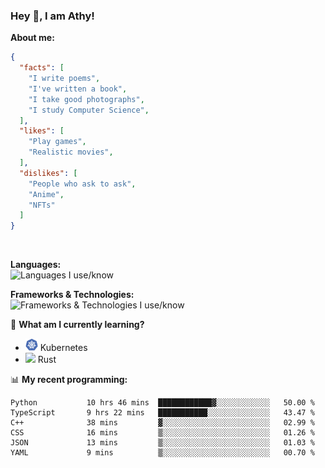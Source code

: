 ### Hey 👋, I am Athy!<br>

**About me:**


```json
{
  "facts": [
    "I write poems",
    "I've written a book",
    "I take good photographs",
    "I study Computer Science",
  ],
  "likes": [
    "Play games",
    "Realistic movies",
  ],
  "dislikes": [
    "People who ask to ask",
    "Anime",
    "NFTs"
  ]
}
```
<br>


**Languages:**<br>
![Languages I use/know](https://skillicons.dev/icons?i=py,js,html,go,lua,java)

**Frameworks & Technologies:**<br />
![Frameworks & Technologies I use/know](https://skillicons.dev/icons?i=nodejs,nextjs,ts,react,express,docker,kubernetes,mysql,postgresql,mongodb,git,github,tailwind,prisma)

📙 **What am I currently learning?**

- <img height="20" src="https://github.com/devicons/devicon/blob/master/icons/kubernetes/kubernetes-plain.svg" />  Kubernetes
- <img height="20" src="https://cdn.jsdelivr.net/gh/devicons/devicon/icons/rust/rust-plain.svg" /> Rust

📊 **My recent programming:**

<!--START_SECTION:waka-->

```text
Python           10 hrs 46 mins  ████████████▓░░░░░░░░░░░░   50.00 %
TypeScript       9 hrs 22 mins   ███████████░░░░░░░░░░░░░░   43.47 %
C++              38 mins         ▓░░░░░░░░░░░░░░░░░░░░░░░░   02.99 %
CSS              16 mins         ▒░░░░░░░░░░░░░░░░░░░░░░░░   01.26 %
JSON             13 mins         ▒░░░░░░░░░░░░░░░░░░░░░░░░   01.03 %
YAML             9 mins          ▒░░░░░░░░░░░░░░░░░░░░░░░░   00.70 %
```

<!--END_SECTION:waka-->
